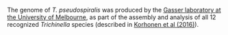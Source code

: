 [//]: # (Created by ./bin/manage_files.pl from ./species/Trichinella_pseudospiralis/ISS13PRJNA257433/Trichinella_pseudospiralis_ISS13PRJNA257433.assembly.html on Mon Jul  6 10:05:55 2020)
The genome of _T. pseudospiralis_ was produced by the [Gasser laboratory at the University of Melbourne](http://www.gasserlab.org/), as part of the assembly and analysis of all 12 recognized _Trichinella_ species (described in [Korhonen et al (2016)](http://europepmc.org/abstract/MED/26830005)).
